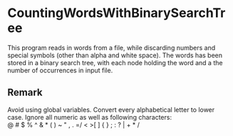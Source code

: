 # CountingWordsWithBinarySearchTree


This program reads in words from a file, while discarding numbers and special symbols (other than alpha and 
white space).
The words has been stored in a binary search tree, with each node holding the 
word and a the number of occurrences in input file.
<br />
## Remark
Avoid using global variables.
Convert every alphabetical letter to lower case.
Ignore all numeric as well as following characters:<br />
@ # $ % ^ & * ( ) ~ " , . =/ < >[ ] { } ; : ? | + * /
